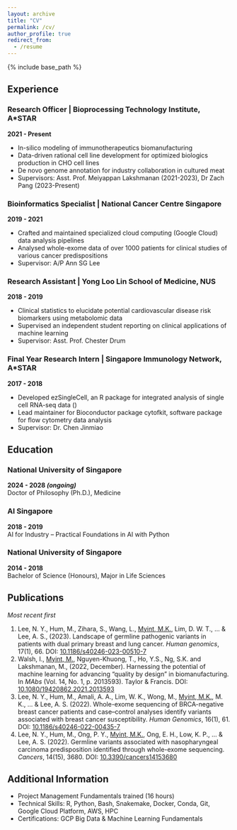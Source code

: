 ```yaml
---
layout: archive
title: "CV"
permalink: /cv/
author_profile: true
redirect_from:
  - /resume
---
```


{% include base_path %}

## Experience
### Research Officer | Bioprocessing Technology Institute, A*STAR  
**2021 - Present**
  * In-silico modeling of immunotherapeutics biomanufacturing
  * Data-driven rational cell line development for optimized biologics production in CHO cell lines
  * De novo genome annotation for industry collaboration in cultured meat
  * Supervisors: Asst. Prof. Meiyappan Lakshmanan (2021-2023), Dr Zach Pang (2023-Present)

### Bioinformatics Specialist | National Cancer Centre Singapore 
**2019 - 2021**
  * Crafted and maintained specialized cloud computing (Google Cloud) data analysis pipelines
  * Analysed whole-exome data of over 1000 patients for clinical studies of various cancer predispositions
  * Supervisor: A/P Ann SG Lee

### Research Assistant | Yong Loo Lin School of Medicine, NUS 
**2018 - 2019**
  * Clinical statistics to elucidate potential cardiovascular disease risk biomarkers using metabolomic data
  * Supervised an independent student reporting on clinical applications of machine learning
  * Supervisor: Asst. Prof. Chester Drum

### Final Year Research Intern | Singapore Immunology Network, A*STAR 
**2017 - 2018**
  * Developed ezSingleCell, an R package for integrated analysis of single cell RNA-seq data ()
  * Lead maintainer for Bioconductor package cytofkit, software package for flow cytometry data analysis
  * Supervisor: Dr. Chen Jinmiao

## Education
### National University of Singapore 
**2024 - 2028 _(ongoing)_**  
Doctor of Philosophy (Ph.D.), Medicine

### AI Singapore 
**2018 - 2019**  
AI for Industry – Practical  Foundations in AI with Python

### National University of Singapore 
**2014 - 2018**  
Bachelor of Science (Honours), Major in Life Sciences

## Publications
_Most recent first_
1. Lee, N. Y., Hum, M., Zihara, S., Wang, L., <ins>Myint, M.K.</ins>, Lim, D. W. T., ... & Lee, A. S., (2023). Landscape of germline pathogenic variants in patients with dual primary breast and lung cancer. _Human genomics_, 17(1), 66. DOI: [10.1186/s40246-023-00510-7](https://doi.org/10.1186/s40246-023-00510-7)
1. Walsh, I., <ins>Myint, M.</ins>, Nguyen-Khuong, T., Ho, Y.S., Ng, S.K. and Lakshmanan, M., (2022, December). Harnessing the potential of machine learning for advancing “quality by design” in biomanufacturing. In _MAbs_ (Vol. 14, No. 1, p. 2013593). Taylor & Francis. DOI: [10.1080/19420862.2021.2013593](https://doi.org/10.1080/19420862.2021.2013593)
1. Lee, N. Y., Hum, M., Amali, A. A., Lim, W. K., Wong, M., <ins>Myint, M.K.</ins>, M. K., ... & Lee, A. S. (2022). Whole-exome sequencing of BRCA-negative breast cancer patients and case–control analyses identify variants associated with breast cancer susceptibility. _Human Genomics_, 16(1), 61. DOI: [10.1186/s40246-022-00435-7](https://doi.org/10.1186/s40246-022-00435-7)
1. Lee, N. Y., Hum, M., Ong, P. Y., <ins>Myint, M.K.</ins>, Ong, E. H., Low, K. P., ... & Lee, A. S. (2022). Germline variants associated with nasopharyngeal carcinoma predisposition identified through whole-exome sequencing. _Cancers_, 14(15), 3680. DOI: [10.3390/cancers14153680](https://doi.org/10.3390/cancers14153680)

Additional Information
------
* Project Management Fundamentals trained (16 hours)
* Technical Skills: R, Python, Bash, Snakemake, Docker, Conda, Git, Google Cloud Platform, AWS, HPC
* Certifications: GCP Big Data & Machine Learning Fundamentals